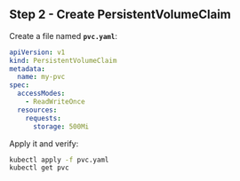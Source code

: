## Step 2 - Create PersistentVolumeClaim

Create a file named **`pvc.yaml`**:

```yaml
apiVersion: v1
kind: PersistentVolumeClaim
metadata:
  name: my-pvc
spec:
  accessModes:
    - ReadWriteOnce
  resources:
    requests:
      storage: 500Mi
```

Apply it and verify:

```bash
kubectl apply -f pvc.yaml
kubectl get pvc
```
